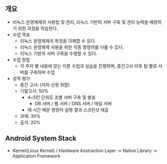 ## 개요

* 리눅스 운영체제의 사용법 및 관리, 리눅스 기반의 서버 구축 및 관리 능력을 배양하기 위한 과정을 학습한다.
* 수업 목표
  * 리눅스 운영체제의 특징을 이해할 수 있다.
  * 리눅스 운영체제 사용을 위한 각종 명령어를 다룰 수 있다.
  * 리눅스 기반의 서버 구축을 수행할 수 있다.
* 수업 방법
  * 각 주차 별 내용에 맞는 이론 수업과 실습을 진행하며, 중간고사 이후 팀 별로 서버를 구축하며 수업
* 성적 평가
  * 중간 고사: (석차 선정 위함)
  * 기말고사: 50%
    * 4~5인 단위로 조별 서버 구축 및 발표
      * DB 서버 / 웹 서버 / DNS 서버 / 메일 서버
    * 매 시간 배운 명령어 실행 결과 스크린샷 제출
  * 과제: 30%
  * 출석: 20%



## Android System Stack

* Kernel(Linux Kernel) / Hardware Asstraction Layer -> Native Library -> Application Framework